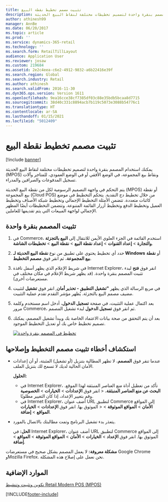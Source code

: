 ```yaml
---
title: تثبيت مصمم تخطيط نقطة البيع
description: يمكنك استخدام المصمم بنقرة واحدة لتصميم تخطيطات مختلفة لنقاط البيع الحديثة (MPOS) ونقاط بيع المجموعة، في الوضع الأفقي أو في الوضع العمودي، للمتاجر وآلات تسجيل المدفوعات والصرافين والمدراء.
author: athinesh99
manager: AnnBe
ms.date: 06/20/2017
ms.topic: article
ms.prod: ''
ms.service: dynamics-365-retail
ms.technology: ''
ms.search.form: RetailTillLayout
audience: Application User
ms.reviewer: josaw
ms.custom: 219684
ms.assetid: 2e2c4eea-c6e2-4912-9832-a6b22416e39f
ms.search.region: Global
ms.search.industry: Retail
ms.author: athinesh
ms.search.validFrom: 2016-11-30
ms.dyn365.ops.version: Version 1611
ms.openlocfilehash: 9ea16cce38cf7385df03c88e35bdb5bcaa8d7715
ms.sourcegitcommit: 38d40c331c8894acb7b119c5073e3088b54776c1
ms.translationtype: HT
ms.contentlocale: ar-SA
ms.lasthandoff: 01/15/2021
ms.locfileid: "5012409"
---
```

# <a name="install-the-pos-layout-designer"></a>تثبيت مصمم تخطيط نقطة البيع

[!include [banner](includes/banner.md)]

يمكنك استخدام المصمم بنقرة واحدة لتصميم تخطيطات مختلفة لنقاط البيع الحديثة (MPOS) ونقاط بيع المجموعة، في الوضع الأفقي أو في الوضع العمودي، للمتاجر وآلات تسجيل المدفوعات والصرافين والمدراء.

يتم التحكم في واجهة التصميم الرسومية لكل من نقطة البيع الحديثة (MPOS) أو نقطة بيع المجموعة (Cloud POS) من خلال تخطيط دج النقدية. يتحكم التخطيط في موضع كائنات متعددة. تتضمن الأمثلة التخطيط الإجمالي وتخطيط شبكة الأصناف وتخطيط العميل وتخطيط الدفع وتخطيط أزرار القائمة المتنوعة. وتتضمن التخطيطات أيضًا المظهر الإجمالي لواجهة المبيعات التي يتم تقديمها للعاملين.

## <a name="install-the-one-click-designer"></a>تثبيت المصمم بنقرة واحدة

1. في Commerce، استخدم القائمة في الجزء العلوي الأيمن للانتقال إلى **البيع بالتجزئة والتجارة** &gt; **إعداد القنوات** &gt; **إعداد نقطة البيع** &gt; **نقطة البيع** &gt; **تخطيطات الشاشة**.
2. حدد أي تخطيط يحتوي على تطبيق من نوع **نقطة البيع الحديثة لـ Windows** أو **نقطة بيع المجموعة‬**، ثم انقر فوق **مصمم التخطيط**.
3. في شريط الإعلام الذي يظهر أسفل نافذة Internet Explorer، انقر فوق **فتح** لبدء تثبيت المصمم بنقرة واحدة. (قد يظهر شريط الإعلام في مكان مختلف في مستعرضات أخرى).
4. في مربع الرسالة الذي يظهر **"تشغيل التطبيق - تحذير أمان**, انقر فوق **تشغيل** لتثبيت مضيف مصمم البيع بالتجزئة. يُظهر مؤشر التقدم تقدم عملية التثبيت.
5. بعد اكتمال عملية التثبيت، في صفحة **تسجيل الدخول**، أدخل اسم مستخدم وكلمة مرور Commerce، ثم انقر فوق **تسجيل الدخول** لبدء تشغيل المصمم.
6. بعد أن يتم التحقق من صحة بيانات الاعتماد الخاصة بك ويبدأ تشغيل المصمم، يمكنك تصميم تخطيط خاص بك أو تعديل التخطيط الموجود.

    [![تخطيط في المصمم بنقرة واحدة](./media/screenlayoutdesign_mposdownload-1024x664.png)](./media/screenlayoutdesign_mposdownload.png)

## <a name="troubleshoot-the-installation-of-the-layout-designer"></a>استكشاف أخطاء تثبيت مصمم التخطيط وإصلاحها

- عندما تنقر فوق **المصمم**، لا تظهر المطالبة بتنزيل (أو تشغيل) المثبتة، أو أن إعدادات الأمان الحالية لديك لا تسمح لك بتنزيل الملف. 

    **الحلول‏‎:**

    - في Internet Explorer، تأكد من تعطيل أداة منع العناصر المنبثقة لهذا الموقع. انقر فوق **الإعدادات** &gt; **الخيارات** &gt; **الخصوصية‏‎** &gt; **البحث عن منع العناصر المنبثقة**، وقم بتغيير الإعداد، إذا كان التغيير مطلوبًا.
    - في Internet Explorer، أضف عنوان URL لتطبيق Commerce إلى المواقع الموثوق بها. انقر فوق **الإعدادات** &gt; **الخيارات** &gt; **‎الأمان** &gt; **المواقع الموثوقة** &gt; **المواقع** &gt; **إضافة**.

- يتعذر بدء تشغيل البرنامج وتمت مطالبتك بالاتصال بالمورد.

    **الحل:** في Internet Explorer، أضف عنوان URL لتطبيق Commerce إلى المواقع الموثوق بها. انقر فوق **الإعداد** &gt; **الخيارات** &gt; **الأمان** &gt; **المواقع الموثوقة** &gt; **المواقع** &gt; **إضافة**.

**مشكلة معروفة:** لا يعمل المصمم بشكل صحيح في مستعرضات Google Chrome وMozilla Firefox. نحن نعمل على إصلاح هذه المشكلة.

## <a name="additional-resources"></a>الموارد الإضافية

[تكوين وتثبيت وتنشيط Retail Modern POS (MPOS)](retail-modern-pos-device-activation.md)


[!INCLUDE[footer-include](../includes/footer-banner.md)]